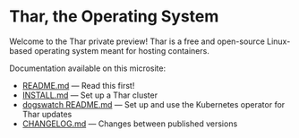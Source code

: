 # Thar, the Operating System

Welcome to the Thar private preview! Thar is a free and open-source Linux-based operating system meant for hosting containers.

Documentation available on this microsite:

- [README.md](README.md) &mdash; Read this first!
- [INSTALL.md](INSTALL.md#using-a-thar-ami) &mdash; Set up a Thar cluster
- [dogswatch README.md](extras/dogswatch/README.md) &mdash; Set up and use the Kubernetes operator for Thar updates
- [CHANGELOG.md](CHANGELOG.md) &mdash; Changes between published versions
